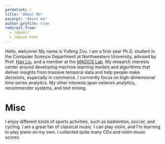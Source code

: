 ```yaml
---
permalink: /
title: "About Me"
excerpt: "About me"
author_profile: true
redirect_from: 
  - /about/
  - /about.html
---
```


Hello, welcome! My name is Yufeng Zou. I am a first-year Ph.D. student in the Computer Science Department at Northwestern University,
advised by Prof. [Han Liu](https://www.mccormick.northwestern.edu/research-faculty/directory/profiles/liu-han.html), and a member at the [MAGICS Lab](http://magics.cs.northwestern.edu/index.html). 
My research interests center around developing machine learning models and algorithms that deliver insights from massive temporal data and help people make decisions, especially in commerce.
I currrently focus on high-dimensional time series analytics. My other interests span network analytics, recommender systems, and text mining. 


Misc
======
I enjoy different kinds of sports activities, such as badminton, soccer, and cycling. I am a great fan of classical music. 
I can play violin, and I'm learning to play piano on my own. I collected quite many CDs and violin music scores.
